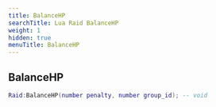 ```yaml
---
title: BalanceHP
searchTitle: Lua Raid BalanceHP
weight: 1
hidden: true
menuTitle: BalanceHP
---
```

## BalanceHP
```lua
Raid:BalanceHP(number penalty, number group_id); -- void
```